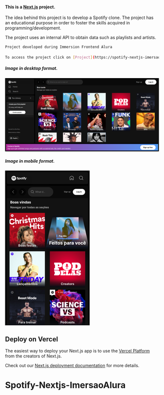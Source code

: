 #### This is a [Next.js](https://nextjs.org/) project.

The idea behind this project is to develop a Spotify clone. The project has an educational purpose in order to foster the skills acquired in programming/development.

The project uses an internal API to obtain data such as playlists and artists.

```bash
Project developed during Immersion Frontend Alura

To access the project click on [Project](https://spotify-nextjs-imersao-alura.vercel.app/)
```
##### Image in desktop format.

![Image desktop](img-desktop.png)

##### Image in mobile format.

![Image mobile](img-mobile.png)

## Deploy on Vercel

The easiest way to deploy your Next.js app is to use the [Vercel Platform](https://vercel.com/new?utm_medium=default-template&filter=next.js&utm_source=create-next-app&utm_campaign=create-next-app-readme) from the creators of Next.js.

Check out our [Next.js deployment documentation](https://nextjs.org/docs/deployment) for more details.
# Spotify-Nextjs-ImersaoAlura

